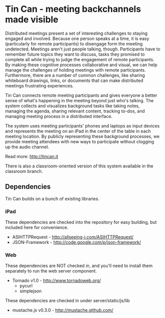 Tin Can - meeting backchannels made visible
=====================================================

Distributed meetings present a set of interesting challenges to staying engaged and involved. Because one person speaks at a time, it is easy (particularly for remote participants) to disengage form the meeting undetected. Meetings aren't just people talking, though. Participants have to remember future topics they want to discuss, tasks they promised to complete all while trying to judge the engagement of remote participants. By making these cognitive processes collaborative and visual, we can help manage the challenges of holding meetings with remote participants. Furthermore, there are a number of common challenges, like sharing whiteboard drawings, links, or documents that can make distributed meetings frustrating experiences.

Tin Can connects remote meeting participants and gives everyone a better sense of what's happening in the meeting beyond just who's talking. The system collects and visualizes background tasks like taking notes, managing the agenda, sharing relevant content, tracking to-dos, and managing meeting process in a distributed interface.

The system uses meeting participants' phones and laptops as input devices and represents the meeting on an iPad in the center of the table in each meeting location. By publicly representing these background processes, we provide meeting attendees with new ways to participate without clogging up the audio channel.

Read more: http://tincan.it

There is also a classroom-oriented version of this system available in the classroom branch. 

Dependencies
------------

Tin Can builds on a bunch of existing libraries.

### iPad

These dependencies are checked into the repository for easy building, but included here for convenience.

 * ASIHTTPRequest - http://allseeing-i.com/ASIHTTPRequest/
 * JSON-Framework - http://code.google.com/p/json-framework/

### Web

These dependencies are NOT checked in, and you'll need to install them separately to run the web server component.

 * Tornado v1.0 - http://www.tornadoweb.org/
   * pycurl
   * simplejson

These dependencies are checked in under server/static/js/lib

 * mustache.js v0.3.0 - http://mustache.github.com/